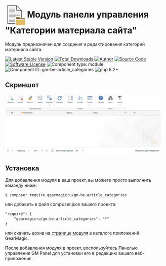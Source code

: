 # <img src="https://raw.githubusercontent.com/gearmagicru/gm-be-article_categories/refs/heads/master/assets/images/icon.svg" width="64px" height="64px" align="absmiddle"> Модуль панели управления "Категории материала сайта"

Модуль предназначен для создания и редактирования категорий материала сайта.

[![Latest Stable Version](https://img.shields.io/packagist/v/gearmagicru/gm-be-article_categories.svg)](https://packagist.org/packages/gearmagicru/gm-be-article_categories)
[![Total Downloads](https://img.shields.io/packagist/dt/gearmagicru/gm-be-article_categories.svg)](https://packagist.org/packages/gearmagicru/gm-be-article_categories)
[![Author](https://img.shields.io/badge/author-anton.tivonenko@gmail.com-blue.svg)](mailto:anton.tivonenko@gmail)
[![Source Code](https://img.shields.io/badge/source-gearmagicru/gm--be--article_categories-blue.svg)](https://github.com/gearmagicru/gm-be-article_categories)
[![Software License](https://img.shields.io/badge/license-MIT-brightgreen.svg)](https://github.com/gearmagicru/gm-be-article_categories/blob/master/LICENSE)
![Component type: module](https://img.shields.io/badge/component%20type-module-green.svg)
![Component ID: gm-be-article_categories](https://img.shields.io/badge/component%20id-gm.be.article_categories-green.svg)
![php 8.2+](https://img.shields.io/badge/php-min%208.2-red.svg)


## Скриншот
<img src="https://github.com/gearmagicru/gm-be-article_categories/blob/master/assets/help/grid.png?raw=true">

## Установка

Для добавления модуля в ваш проект, вы можете просто выполнить команду ниже:

```
$ composer require gearmagicru/gm-be-article_categories
```

или добавить в файл composer.json вашего проекта:
```
"require": {
    "gearmagicru/gm-be-article_categories": "*"
}
```
или скачать архив на [странице модуля](https://apps.gearmagic.ru/component/gm-be-article_categories) в каталоге приложений GearMagic.

После добавления модуля в проект, воспользуйтесь Панелью управления GM Panel для установки его в редакцию вашего веб-приложения.
